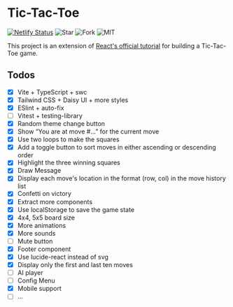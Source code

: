 # Tic-Tac-Toe

[![Netlify Status](https://api.netlify.com/api/v1/badges/27d05461-ed67-42fa-a277-ca8ed24fea81/deploy-status)](https://app.netlify.com/sites/playreact-tic-tac-toe/deploys)
![Star](https://img.shields.io/github/stars/playreact/tic-tac-toe?style=flat)
![Fork](https://img.shields.io/github/forks/playreact/tic-tac-toe?style=flat)
![MIT](https://img.shields.io/github/license/playreact/tic-tac-toe?style=flat)

This project is an extension of [React's official tutorial](https://react.dev/learn/tutorial-tic-tac-toe) for building a Tic-Tac-Toe game.

## Todos

- [x] Vite + TypeScript + swc
- [x] Tailwind CSS + Daisy UI + more styles
- [x] ESlint + auto-fix
- [ ] Vitest + testing-library
- [x] Random theme change button
- [x] Show “You are at move #…” for the current move
- [x] Use two loops to make the squares
- [x] Add a toggle button to sort moves in either ascending or descending order
- [x] Highlight the three winning squares
- [x] Draw Message
- [x] Display each move's location in the format (row, col) in the move history list
- [x] Confetti on victory
- [x] Extract more components
- [x] Use localStorage to save the game state
- [x] 4x4, 5x5 board size
- [x] More animations
- [x] More sounds
- [ ] Mute button
- [x] Footer component
- [x] Use lucide-react instead of svg
- [x] Display only the first and last ten moves
- [ ] AI player
- [ ] Config Menu
- [x] Mobile support
- [ ] ...
